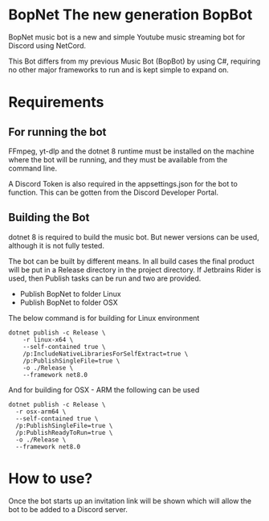 # BopNet The new generation BopBot

BopNet music bot is a new and simple Youtube music streaming bot for Discord using NetCord.

This Bot differs from my previous Music Bot (BopBot) by using C#, requiring no other major frameworks to run and is kept simple to expand on.

# Requirements

## For running the bot
FFmpeg, yt-dlp and the dotnet 8 runtime must be installed on the machine where the bot will be running, and they must be available from the command line.

A Discord Token is also required in the appsettings.json for the bot to function. This can be gotten from the Discord Developer Portal.

## Building the Bot

dotnet 8 is required to build the music bot. But newer versions can be used, although it is not fully tested.

The bot can be built by different means. In all build cases the final product will be put in a Release directory in the project directory.
If Jetbrains Rider is used, then Publish tasks can be run and two are provided.
* Publish BopNet to folder Linux
* Publish BopNet to folder OSX

The below command is for building for Linux environment
```
dotnet publish -c Release \
    -r linux-x64 \
    --self-contained true \
    /p:IncludeNativeLibrariesForSelfExtract=true \
    /p:PublishSingleFile=true \
    -o ./Release \
    --framework net8.0
```
And for building for OSX - ARM the following can be used
```
dotnet publish -c Release \
  -r osx-arm64 \
  --self-contained true \
  /p:PublishSingleFile=true \
  /p:PublishReadyToRun=true \
  -o ./Release \
  --framework net8.0
```
# How to use?

Once the bot starts up an invitation link will be shown which will allow the bot to be added to a Discord server.
